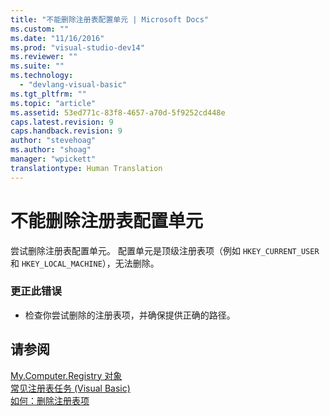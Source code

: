 ```yaml
---
title: "不能删除注册表配置单元 | Microsoft Docs"
ms.custom: ""
ms.date: "11/16/2016"
ms.prod: "visual-studio-dev14"
ms.reviewer: ""
ms.suite: ""
ms.technology: 
  - "devlang-visual-basic"
ms.tgt_pltfrm: ""
ms.topic: "article"
ms.assetid: 53ed771c-83f8-4657-a70d-5f9252cd448e
caps.latest.revision: 9
caps.handback.revision: 9
author: "stevehoag"
ms.author: "shoag"
manager: "wpickett"
translationtype: Human Translation
---
```

# 不能删除注册表配置单元
尝试删除注册表配置单元。 配置单元是顶级注册表项（例如 `HKEY_CURRENT_USER` 和 `HKEY_LOCAL_MACHINE`），无法删除。  
  
### 更正此错误  
  
-   检查你尝试删除的注册表项，并确保提供正确的路径。  
  
## 请参阅  
 [My.Computer.Registry 对象](../../visual-basic/language-reference/objects/my-computer-registry-object.md)   
 [常见注册表任务 \(Visual Basic\)](http://msdn.microsoft.com/zh-cn/0bde9f77-b38b-4c76-bac2-ff6cda3087c4)   
 [如何：删除注册表项](../../visual-basic/developing-apps/programming/computer-resources/how-to-delete-a-registry-key.md)